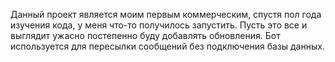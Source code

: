 Данный проект является моим первым коммерческим, спустя пол года изучения кода, у меня что-то получилось запустить.
Пусть это все и выглядит ужасно постепенно буду добавлять обновления.
Бот используется для пересылки сообщений без подключения базы данных.

